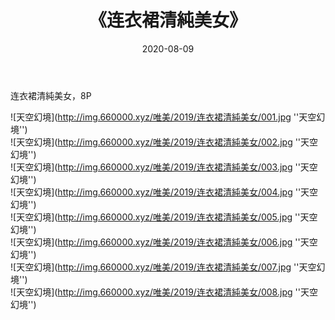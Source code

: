 ﻿---
layout: post
title:  《连衣裙清純美女》
date:   2020-08-09
img: http://img.660000.xyz/唯美/2019/连衣裙清純美女/000.jpg
categories: [美女, 清纯, 唯美]
---

连衣裙清純美女，8P



![天空幻境](http://img.660000.xyz/唯美/2019/连衣裙清純美女/001.jpg ''天空幻境'') <br>
![天空幻境](http://img.660000.xyz/唯美/2019/连衣裙清純美女/002.jpg ''天空幻境'') <br>
![天空幻境](http://img.660000.xyz/唯美/2019/连衣裙清純美女/003.jpg ''天空幻境'') <br>
![天空幻境](http://img.660000.xyz/唯美/2019/连衣裙清純美女/004.jpg ''天空幻境'') <br>
![天空幻境](http://img.660000.xyz/唯美/2019/连衣裙清純美女/005.jpg ''天空幻境'') <br>
![天空幻境](http://img.660000.xyz/唯美/2019/连衣裙清純美女/006.jpg ''天空幻境'') <br>
![天空幻境](http://img.660000.xyz/唯美/2019/连衣裙清純美女/007.jpg ''天空幻境'') <br>
![天空幻境](http://img.660000.xyz/唯美/2019/连衣裙清純美女/008.jpg ''天空幻境'') <br>